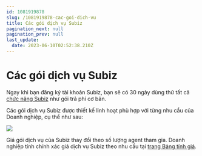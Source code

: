 ```yaml
---
id: 1081919878
slug: /1081919878-cac-goi-dich-vu
title: Các gói dịch vụ Subiz
pagination_next: null
pagination_prev: null
last_update:
  date: 2023-06-10T02:52:38.210Z
---
```


# Các gói dịch vụ Subiz




Ngay khi bạn đăng ký tài khoản Subiz, bạn sẽ có 30 ngày dùng thử tất cả [chức năng Subiz](https://subiz.com.vn/docs/352944605-bang-tinh-nang-subiz) như gói trả phí cơ bản.



Các gói dịch vụ Subiz được thiết kế linh hoạt phù hợp với từng nhu cầu của Doanh nghiệp, cụ thể như sau:




![](https://vcdn.subiz-cdn.com/file/firsxzdcikmhzfrpcico_acpxkgumifuoofoosble)




Giá gói dịch vụ của Subiz thay đổi theo số lượng agent tham gia. Doanh nghiệp tính chính xác giá dịch vụ Subiz theo nhu cầu tại [trang Bảng tính giá](https://subiz.com.vn/vi/calculator.html).